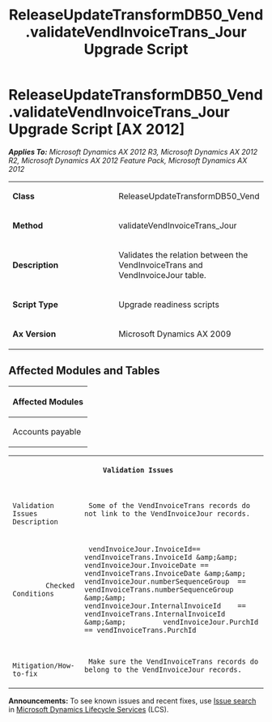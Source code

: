 ﻿---
title: ReleaseUpdateTransformDB50_Vend.validateVendInvoiceTrans_Jour Upgrade Script
TOCTitle: ReleaseUpdateTransformDB50_Vend.validateVendInvoiceTrans_Jour Upgrade Script
ms:assetid: 942a7760-d13d-ad57-ab66-9a41ec4d24e3
ms:mtpsurl: https://msdn.microsoft.com/en-us/library/JJ686137(v=AX.60)
ms:contentKeyID: 49709841
ms.date: 05/18/2015
mtps_version: v=AX.60
---

# ReleaseUpdateTransformDB50\_Vend.validateVendInvoiceTrans\_Jour Upgrade Script [AX 2012]


_**Applies To:** Microsoft Dynamics AX 2012 R3, Microsoft Dynamics AX 2012 R2, Microsoft Dynamics AX 2012 Feature Pack, Microsoft Dynamics AX 2012_

<table>
<colgroup>
<col style="width: 50%" />
<col style="width: 50%" />
</colgroup>
<tbody>
<tr class="odd">
<td><p><strong>Class</strong></p></td>
<td><p>ReleaseUpdateTransformDB50_Vend</p></td>
</tr>
<tr class="even">
<td><p><strong>Method</strong></p></td>
<td><p>validateVendInvoiceTrans_Jour</p></td>
</tr>
<tr class="odd">
<td><p><strong>Description</strong></p></td>
<td><p>Validates the relation between the VendInvoiceTrans and VendInvoiceJour table.</p></td>
</tr>
<tr class="even">
<td><p><strong>Script Type</strong></p></td>
<td><p>Upgrade readiness scripts</p></td>
</tr>
<tr class="odd">
<td><p><strong>Ax Version</strong></p></td>
<td><p>Microsoft Dynamics AX 2009</p></td>
</tr>
</tbody>
</table>


## Affected Modules and Tables

<table>
<colgroup>
<col style="width: 100%" />
</colgroup>
<thead>
<tr class="header">
<th><p>Affected Modules</p></th>
</tr>
</thead>
<tbody>
<tr class="odd">
<td><p>Accounts payable</p></td>
</tr>
</tbody>
</table>


<table xmlns="http://www.w3.org/1999/xhtml">
              <tr><th colspan="2">
		
   <p>
   
	 Validation Issues
  </p>
  </th></tr>
              <tr><td>
		
   <p>
   
	 
            Validation Issues Description
          
  </p>
  </td><td>
		
   <p>
   
	 Some of the VendInvoiceTrans records do not link to the VendInvoiceJour records.
  </p>
  </td></tr>
              <tr><td>
		
   <p>
   
	 
            Checked Conditions
          
  </p>
  </td><td>
		
   <p>
   
	 vendInvoiceJour.InvoiceId== vendInvoiceTrans.InvoiceId &amp;&amp;  vendInvoiceJour.InvoiceDate == vendInvoiceTrans.InvoiceDate &amp;&amp;         vendInvoiceJour.numberSequenceGroup  == vendInvoiceTrans.numberSequenceGroup &amp;&amp;         vendInvoiceJour.InternalInvoiceId    == vendInvoiceTrans.InternalInvoiceId &amp;&amp;         vendInvoiceJour.PurchId == vendInvoiceTrans.PurchId
  </p>
  </td></tr>
              <tr><td>
		
   <p>
   
	 
            Mitigation/How-to-fix
          
  </p>
  </td><td>
		
   <p>
   
	 Make sure the VendInvoiceTrans records do belong to the VendInvoiceJour records.
  </p>
  </td></tr>
            </table>

  
**Announcements:** To see known issues and recent fixes, use [Issue search](http://go.microsoft.com/fwlink/?linkid=389258) in [Microsoft Dynamics Lifecycle Services](http://go.microsoft.com/fwlink/?linkid=306505) (LCS).


